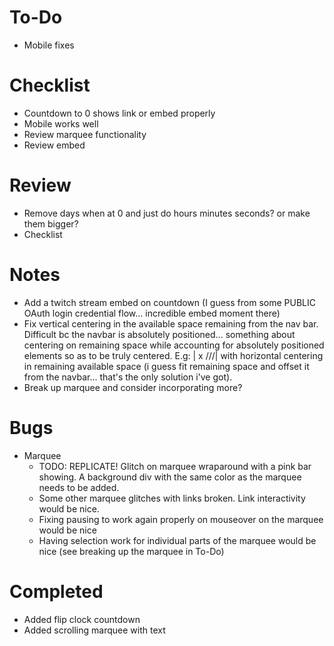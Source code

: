 
# To-Do
* Mobile fixes

# Checklist
* Countdown to 0 shows link or embed properly
* Mobile works well
* Review marquee functionality
* Review embed

# Review
* Remove days when at 0 and just do hours minutes seconds? or make them bigger?
* Checklist

# Notes
* Add a twitch stream embed on countdown (I guess from some PUBLIC OAuth login credential flow... incredible embed moment there)
* Fix vertical centering in the available space remaining from the nav bar. Difficult bc the navbar is absolutely positioned... something about centering on remaining space while accounting for absolutely positioned elements so as to be truly centered. E.g: |    x    \/\/\/| with horizontal centering in remaining available space (i guess fit remaining space and offset it from the navbar... that's the only solution i've got).
* Break up marquee and consider incorporating more?

# Bugs
* Marquee
  * TODO: REPLICATE! Glitch on marquee wraparound with a pink bar showing. A background div with the same color as the marquee needs to be added.
  * Some other marquee glitches with links broken. Link interactivity would be nice.
  * Fixing pausing to work again properly on mouseover on the marquee would be nice
  * Having selection work for individual parts of the marquee would be nice (see breaking up the marquee in To-Do)

# Completed
* Added flip clock countdown
* Added scrolling marquee with text

